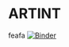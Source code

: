 # ARTINT
feafa
[![Binder](https://mybinder.org/badge_logo.svg)](https://mybinder.org/v2/gh/JOKERadaw/ARTINT/main?labpath=Untitled%20(1).ipynb)
